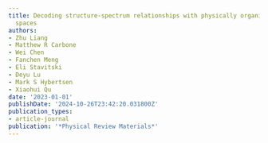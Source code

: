 ```yaml
---
title: Decoding structure-spectrum relationships with physically organized latent
  spaces
authors:
- Zhu Liang
- Matthew R Carbone
- Wei Chen
- Fanchen Meng
- Eli Stavitski
- Deyu Lu
- Mark S Hybertsen
- Xiaohui Qu
date: '2023-01-01'
publishDate: '2024-10-26T23:42:20.031800Z'
publication_types:
- article-journal
publication: '*Physical Review Materials*'
---
```

